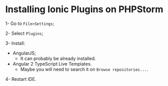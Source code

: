 # Installing Ionic Plugins on PHPStorm

1- Go to ``File>Settings``;

2- Select ``Plugins``;

3- Install:
  - AngularJS;
    - It can probably be already installed.
  - Angular 2 TypeScript Live Templates.
    - Maybe you will need to search it on ``Browse repositories...``.
    
4- Restart IDE.
